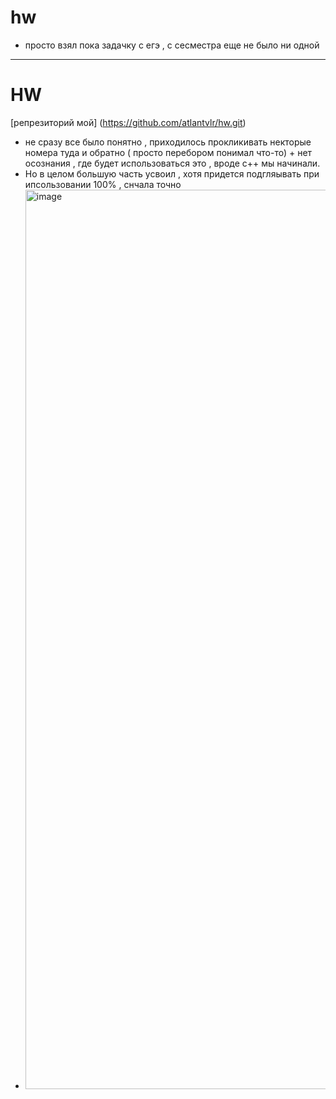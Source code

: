 # hw
* просто взял пока задачку с егэ , с сесместра еще не было ни одной
***
# HW
 [репрезиторий мой] (https://github.com/atlantvlr/hw.git)
* не сразу все было понятно , приходилось прокликивать некторые номера туда и обратно ( просто перебором понимал что-то) + нет осознания , где будет использоваться это , вроде c++ мы начинали.
* Но в целом большую часть усвоил , хотя придется подгляывать при ипсользовании 100% , снчала точно
* <img width="2555" height="1439" alt="image" src="https://github.com/user-attachments/assets/a4ff8d52-aee7-49d2-8d4c-ec97f6a6fa6c" />
